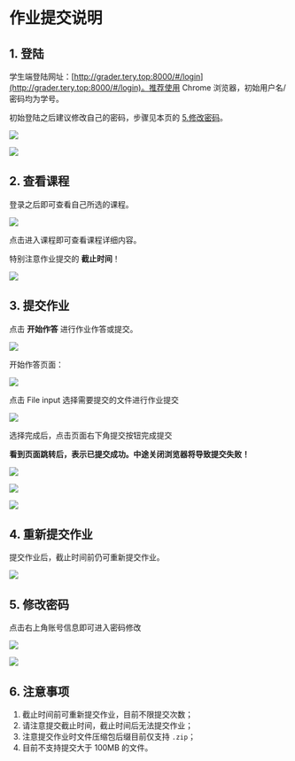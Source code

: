 # 作业提交说明

## 1. 登陆

学生端登陆网址：[http://grader.tery.top:8000/#/login](http://grader.tery.top:8000/#/login)。推荐使用 Chrome 浏览器，初始用户名/密码均为学号。

初始登陆之后建议修改自己的密码，步骤见本页的 [5.修改密码](#5)。

![](ojguide.assets/1-1.bmp)

![](ojguide.assets/1-2.bmp)

## 2. 查看课程

登录之后即可查看自己所选的课程。

![](ojguide.assets/1-3.bmp)

点击进入课程即可查看课程详细内容。

特别注意作业提交的 **截止时间**！

![](ojguide.assets/1-4.bmp)

## 3. 提交作业

点击 **开始作答** 进行作业作答或提交。

![](ojguide.assets/1-5.bmp)

开始作答页面：

![](ojguide.assets/1-6.bmp)

点击 File input 选择需要提交的文件进行作业提交

![](ojguide.assets/1-7.bmp)

选择完成后，点击页面右下角提交按钮完成提交

**看到页面跳转后，表示已提交成功。中途关闭浏览器将导致提交失败！**

![](ojguide.assets/1-8.bmp)

![](ojguide.assets/1-9.bmp)

![](ojguide.assets/1-10.bmp)

## 4. 重新提交作业

提交作业后，截止时间前仍可重新提交作业。

![](ojguide.assets/1-11.bmp)

## 5. 修改密码

点击右上角账号信息即可进入密码修改

![](ojguide.assets/1-12.bmp)

![](ojguide.assets/1-13.bmp)

## 6. 注意事项

1. 截止时间前可重新提交作业，目前不限提交次数；
2. 请注意提交截止时间，截止时间后无法提交作业；
3. 注意提交作业时文件压缩包后缀目前仅支持 `.zip`；
4. 目前不支持提交大于 100MB 的文件。
